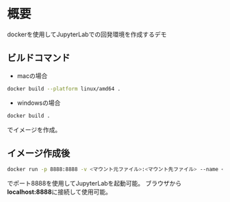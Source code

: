# 概要

dockerを使用してJupyterLabでの回発環境を作成するデモ

## ビルドコマンド

- macの場合

```sh
docker build --platform linux/amd64 .
```

- windowsの場合

```sh
docker build .
```

でイメージを作成。

## イメージ作成後

```sh
docker run -p 8888:8888 -v <マウント元ファイル>:<マウント先ファイル> --name <コンテナ名> <image>
```

でポート8888を使用してJupyterLabを起動可能。
ブラウザから**localhost:8888**に接続して使用可能。
